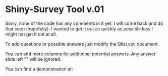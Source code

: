# Shiny-Survey Tool v.01

Sorry, none of the code has any comments in it yet.  I will come back and do that soon (hopefully).  I wanted to get it out as quickly as possible less I might not get it out at all.

To add questions or possible answers just modify the Qlist.csv document.

You can add more columns for additional potential answers.  Any answer slots left "" will be ignored.

You can find a demonstration at:
